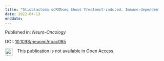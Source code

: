 ```yaml
---
title: "Glioblastoma scRNAseq Shows Treatment-induced, Immune-dependent Rise In Mesenchymal Cancer Cells, and Structural Variants in Distal Neural Stem Cells"
date: 2022-04-13
enddate:
---
```


Published in: *Neuro-Oncology*

DOI: [10.1093/neuonc/noac085](https://doi.org/10.1093/neuonc/noac085)

<img src="https://upload.wikimedia.org/wikipedia/commons/thumb/0/0e/Closed_Access_logo_transparent.svg/1200px-Closed_Access_logo_transparent.svg.png" alt="drawing" width="25" align="left"/> &nbsp;&nbsp;&nbsp;This publication is not available in Open Access.


